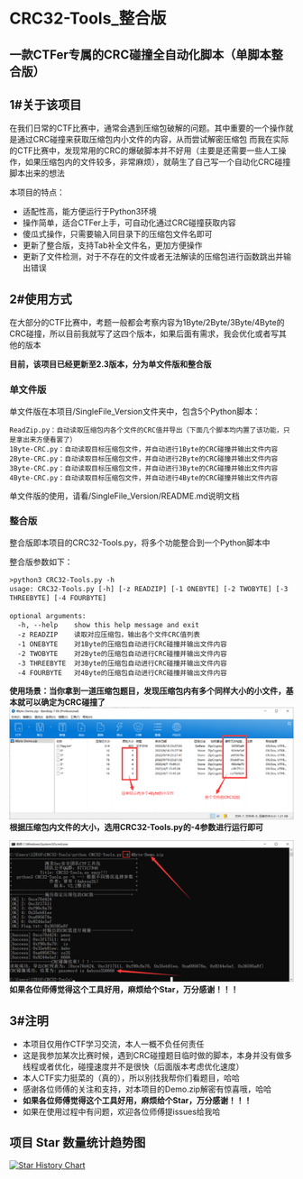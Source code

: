 # CRC32-Tools_整合版
## 一款CTFer专属的CRC碰撞全自动化脚本（单脚本整合版）

## 1#关于该项目
在我们日常的CTF比赛中，通常会遇到压缩包破解的问题。其中重要的一个操作就是通过CRC碰撞来获取压缩包内小文件的内容，从而尝试解密压缩包
而我在实际的CTF比赛中，发现常用的CRC的爆破脚本并不好用（主要是还需要一些人工操作，如果压缩包内的文件较多，非常麻烦），就萌生了自己写一个自动化CRC碰撞脚本出来的想法

本项目的特点：
- 适配性高，能方便运行于Python3环境
- 操作简单，适合CTFer上手，可自动化通过CRC碰撞获取内容
- 傻瓜式操作，只需要输入同目录下的压缩包文件名即可
- 更新了整合版，支持Tab补全文件名，更加方便操作
- 更新了文件检测，对于不存在的文件或者无法解读的压缩包进行函数跳出并输出错误

## 2#使用方式
在大部分的CTF比赛中，考题一般都会考察内容为1Byte/2Byte/3Byte/4Byte的CRC碰撞，所以目前我就写了这四个版本，如果后面有需求，我会优化或者写其他的版本

**目前，该项目已经更新至2.3版本，分为单文件版和整合版**

### 单文件版
单文件版在本项目/SingleFile_Version文件夹中，包含5个Python脚本：
```
ReadZip.py：自动读取压缩包内各个文件的CRC值并导出（下面几个脚本均内置了该功能，只是拿出来方便看罢了）
1Byte-CRC.py：自动读取目标压缩包文件，并自动进行1Byte的CRC碰撞并输出文件内容
2Byte-CRC.py：自动读取目标压缩包文件，并自动进行2Byte的CRC碰撞并输出文件内容
3Byte-CRC.py：自动读取目标压缩包文件，并自动进行3Byte的CRC碰撞并输出文件内容
4Byte-CRC.py：自动读取目标压缩包文件，并自动进行4Byte的CRC碰撞并输出文件内容
```
单文件版的使用，请看/SingleFile_Version/README.md说明文档

### 整合版
整合版即本项目的CRC32-Tools.py，将多个功能整合到一个Python脚本中

整合版参数如下：
```
>python3 CRC32-Tools.py -h
usage: CRC32-Tools.py [-h] [-z READZIP] [-1 ONEBYTE] [-2 TWOBYTE] [-3 THREEBYTE] [-4 FOURBYTE]

optional arguments:
  -h, --help    show this help message and exit
  -z READZIP    读取对应压缩包，输出各个文件CRC值列表
  -1 ONEBYTE    对1Byte的压缩包自动进行CRC碰撞并输出文件内容
  -2 TWOBYTE    对2Byte的压缩包自动进行CRC碰撞并输出文件内容
  -3 THREEBYTE  对3Byte的压缩包自动进行CRC碰撞并输出文件内容
  -4 FOURBYTE   对4Byte的压缩包自动进行CRC碰撞并输出文件内容
```
**使用场景：当你拿到一道压缩包题目，发现压缩包内有多个同样大小的小文件，基本就可以确定为CRC碰撞了**
![DemoZip](./DemoZip.png)
**根据压缩包内文件的大小，选用CRC32-Tools.py的-4参数进行运行即可**

![Demo](./Demo-4Byte-Run.png)
**如果各位师傅觉得这个工具好用，麻烦给个Star，万分感谢！！！**

## 3#注明
- 本项目仅用作CTF学习交流，本人一概不负任何责任
- 这是我参加某次比赛时候，遇到CRC碰撞题目临时做的脚本，本身并没有做多线程或者优化，碰撞速度并不是很快（后面版本考虑优化速度）
- 本人CTF实力挺菜的（真的），所以别找我帮你们看题目，哈哈
- 感谢各位师傅的关注和支持，对本项目的Demo.zip解密有惊喜哦，哈哈
- **如果各位师傅觉得这个工具好用，麻烦给个Star，万分感谢！！！**
- 如果在使用过程中有问题，欢迎各位师傅提issues给我哈

## 项目 Star 数量统计趋势图

[![Star History Chart](https://api.star-history.com/svg?repos=AabyssZG/CRC32-Tools&type=Date)](https://star-history.com/#AabyssZG/CRC32-Tools&Date)
